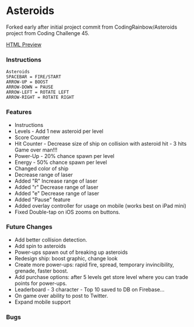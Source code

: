 # Asteroids


Forked early after initial project commit from CodingRainbow/Asteroids project from Coding Challenge 45.

[HTML Preview](http://davidjmerritt.github.io/Asteroids/)


### Instructions
    Asteroids
    SPACEBAR = FIRE/START
    ARROW-UP = BOOST
    ARROW-DOWN = PAUSE
    ARROW-LEFT = ROTATE LEFT
    ARROW-RIGHT = ROTATE RIGHT


### Features
- Instructions
- Levels - Add 1 new asteroid per level
- Score Counter
- Hit Counter - Decrease size of ship on collision with asteroid hit - 3 hits Game over man!!!
- Power-Up - 20% chance spawn per level
- Energy - 50% chance spawn per level
- Changed color of ship
- Decrease range of laser
- Added "R" Increase range of laser
- Added "r" Decrease range of laser
- Added "e" Decrease range of laser
- Added "Pause" feature
- Added overlay controller for usage on mobile (works best on iPad mini)
- Fixed Double-tap on iOS zooms on buttons.


### Future Changes
- Add better collision detection.
- Add spin to asteroids
- Power-ups spawn out of breaking up asteroids
- Redesign ship: boost graphic, change look
- Create more power-ups: rapid fire, spread, temporary invincibility, grenade, faster boost.
- Add purchase options: after 5 levels get store level where you can trade points for power-ups.
- Leaderboard - 3 character - Top 10 saved to DB on Firebase...
- On game over ability to post to Twitter.
- Expand mobile support

### Bugs
